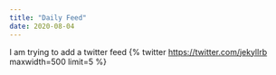 ```yaml
---
title: "Daily Feed"
date: 2020-08-04
---
```



I am trying to add a twitter feed
{% twitter https://twitter.com/jekyllrb maxwidth=500 limit=5 %}
